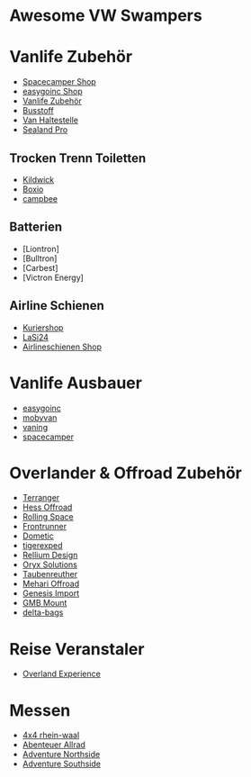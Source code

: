 # Awesome VW Swampers

# Vanlife Zubehör

* [Spacecamper Shop](https://www.spacecamper-shop.de)
* [easygoinc Shop](https://easygoinc.com/shop-home/)
* [Vanlife Zubehör](https://www.van-zubehoer.de)
* [Busstoff](https://www.busstoff.de)
* [Van Haltestelle](https://van-haltestelle.de/)
* [Sealand Pro](https://sealand-pro.de)
 
## Trocken Trenn Toiletten
* [Kildwick](https://www.kildwick.com)
* [Boxio](https://en.boxio-shop.de)
* [campbee](https://campbee.de)

## Batterien

* [Liontron]
* [Bulltron]
* [Carbest]
* [Victron Energy]

## Airline Schienen

* [Kuriershop](https://www.kuriershop.de)
* [LaSi24](https://www.lasi24-shop.de)
* [Airlineschienen Shop](https://www.airlineschienen-shop.de)

# Vanlife Ausbauer

* [easygoinc](https://easygoinc.com)
* [mobyvan](https://www.mobyvan.de)
* [vaning](https://vaning.de)
* [spacecamper](https://www.spacecamper.de)

# Overlander & Offroad Zubehör

* [Terranger](https://www.terranger.de)
* [Hess Offroad](https://automobile-hess.ch)
* [Rolling Space](https://www.rolling-space.de/)
* [Frontrunner](https://www.frontrunneroutfitters.com)
* [Dometic](https://www.dometic.com/de-de/outdoor)
* [tigerexped](https://www.tigerexped.de)
* [Rellium Design](https://relleum.design)
* [Oryx Solutions](https://www.oryxsolutions.de)
* [Taubenreuther](https://www.offroad24.de)
* [Mehari Offroad](https://www.mehari-offroad.de)
* [Genesis Import](https://shop.genesis-import.de/de-de/)
* [GMB Mount](https://shop.gmb-mount.de/)
* [delta-bags](https://www.delta-bags.de)


# Reise Veranstaler

* [Overland Experience](https://www.overland-experience.de/alle-reisen)

# Messen

* [4x4 rhein-waal](https://www.4x4-rhein-waal.de)
* [Abenteuer Allrad](https://www.abenteuer-allrad.de)
* [Adventure Northside](https://adventurenorthside.de)
* [Adventure Southside](https://adventuresouthside.de)
